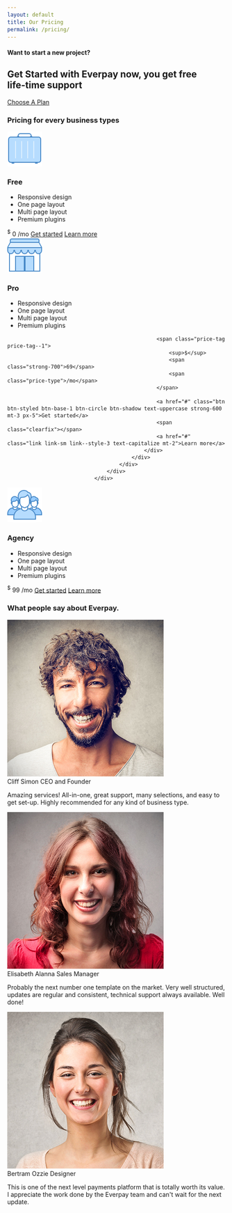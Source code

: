 ```yaml
---
layout: default
title: Our Pricing
permalink: /pricing/
---
```


<section class="slice-lg sct-color-3 holder-item holder-item-dark has-bg-cover bg-size-contain" style="background-image: url("https://res.cloudinary.com/lmj6rf6tz/image/upload/v1458022388/merchant_accounts_kwqdyi.png"); background-position: center center;">
                        <div class="container container-sm d-flex align-items-center">
                            <div class="col">
                                <div class="row py-3 text-center justify-content-center">
                                    <div class="col-12 col-md-10">
                 <h4 class="heading heading-sm c-gray-light text-uppercase mb-0">Want to start a new project?</h4>
                                        <span class="sd-1 sd-sm sd-thick-3px sd-center"></span>
          <h2 class="heading heading-2 line-height-1_8 strong-600 mt-3 animated" data-animation-in="fadeIn" data-animation-delay="400">
                                            Get Started with Everpay now, you get free<br>life-time support
                                        </h2>
 <a href="/#get-pricing" target="_blank" class="btn btn-styled btn-green btn-circle btn-shadow px-4 mt-5">Choose A Plan</a>
                                    </div>
                                </div>
                            </div>
                        </div>
 </section>
 
 <section class="slice-lg sct-color-2 border-top border-bottom">
                        <div class="container">
                            <div class="section-title section-title--style-1 text-center" id="get-pricing">
                                <h3 class="section-title-inner heading-3 text-normal strong-600">
                                    Pricing for every business types
                                </h3>
                            </div>
<div class="row cols-xs-space cols-md-space cols-lg-space">
                                <div class="col-lg-4">
                                    <div class="card z-depth-2-top z-depth-3--hover">
                                        <div class="card-body text-center">
                                            <div class="icon-block--style-1-v5">
                                                <div class="block-icon block-icon-lg pt-4">
                                                    <img src="/assets/images/icons/ultraviolet/svg/business.svg">
                                                </div>
                                                <div class="block-content">
                                                    <h3 class="heading heading-5 strong-600 text-uppercase">Free</h3>
                                                    <ul class="icons text-center mt-4">
                                                        <li class="c-gray-light strong-400">Responsive design</li>
                                                        <li class="c-gray-light strong-400">One page layout</li>
                                                        <li class="c-gray-light strong-400">Multi page layout</li>
                                                        <li class="c-gray-light strong-400">Premium plugins</li>
                                                    </ul>
    <span class="price-tag price-tag--1">
                                                        <sup>$</sup>
                                                        <span class="strong-700">0</span>
                                                        <span class="price-type">/mo</span>
                                                    </span>
<a href="pricing-1.html#" class="btn btn-styled btn-base-1 btn-circle btn-shadow text-uppercase strong-600 mt-3 px-5">Get started</a>
                                                    <span class="clearfix"></span>
                                                    <a href="#" class="link link-sm link--style-3 text-capitalize mt-2">Learn more</a>
                                                </div>
                                            </div>
                                        </div>
                                    </div>
                                </div>
<div class="col-lg-4">
                             <div class="card z-depth-2-top z-depth-3--hover">
                                        <div class="card-body text-center">
                                            <div class="icon-block--style-1-v5">
                                                <div class="block-icon block-icon-lg pt-4">
                                                    <img src="/assets/images/icons/ultraviolet/svg/small-business.svg">
                                                </div>
                                                <div class="block-content">
                                                    <h3 class="heading heading-5 strong-600 text-uppercase">Pro</h3>
                                                    <ul class="icons text-center mt-4">
                                                        <li class="c-gray-light strong-400">Responsive design</li>
                                                        <li class="c-gray-light strong-400">One page layout</li>
                                                        <li class="c-gray-light strong-400">Multi page layout</li>
                                                        <li class="c-gray-light strong-400">Premium plugins</li>
                                                    </ul>

                                                    <span class="price-tag price-tag--1">
                                                        <sup>$</sup>
                                                        <span class="strong-700">69</span>
                                                        <span class="price-type">/mo</span>
                                                    </span>

                                                    <a href="#" class="btn btn-styled btn-base-1 btn-circle btn-shadow text-uppercase strong-600 mt-3 px-5">Get started</a>
                                                    <span class="clearfix"></span>
                                                    <a href="#" class="link link-sm link--style-3 text-capitalize mt-2">Learn more</a>
                                                </div>
                                            </div>
                                        </div>
                                    </div>
                                </div>

 <div class="col-lg-4">
                                    <div class="card z-depth-2-top z-depth-3--hover">
                                        <div class="card-body text-center">
                                            <div class="icon-block--style-1-v5">
                                                <div class="block-icon block-icon-lg pt-4">
                                                    <img src="/assets/images/icons/ultraviolet/svg/conference.svg">
                                                </div>
                                                <div class="block-content">
                                                    <h3 class="heading heading-5 strong-600 text-uppercase">Agency</h3>
                                                    <ul class="icons text-center mt-4">
                                                        <li class="c-gray-light strong-400">Responsive design</li>
                                                        <li class="c-gray-light strong-400">One page layout</li>
                                                        <li class="c-gray-light strong-400">Multi page layout</li>
                                                        <li class="c-gray-light strong-400">Premium plugins</li>
                                                    </ul>
<span class="price-tag price-tag--1">
                                                        <sup>$</sup>
                                                        <span class="strong-700">99</span>
                                                        <span class="price-type">/mo</span>
                                                    </span>
<a href="pricing-1.html#" class="btn btn-styled btn-base-1 btn-circle btn-shadow text-uppercase strong-600 mt-3 px-5">Get started</a>
                                                    <span class="clearfix"></span>
                                                    <a href="#" class="link link-sm link--style-3 text-capitalize mt-2">Learn more</a>
                                                </div>
                                            </div>
                                        </div>
                                    </div>
                                </div>
                            </div>
                        </div>
                    </section>
                    
  <section class="slice-lg sct-color-1 border-top">
                        <div class="container">
                            <div class="section-title section-title--style-1 text-center">
                                <h3 class="section-title-inner heading-3 text-normal strong-600">
                                    What people say about Everpay.
                                </h3>
                            </div>
 <span class="space-xs-xl"></span>
<div class="row cols-xs-space cols-md-space cols-lg-space">
                                <div class="col-lg-4">
                                    <div class="card card-blockquote z-depth-3-top">
                                        <div class="card-body">
                                            <div class="block-author">
                                                <div class="author-image ">
                                                    <img src="/assets/images/prv/people/person-1.jpg">
                                                </div>
                                                <div class="author-info">
                                                    <span class="d-block heading-6 author-name strong-600 c-base-1">Cliff Simon</span>
                                                    <span class="heading-xs author-desc">CEO and Founder</span>
                                                </div>
                                            </div>
<p class="mt-4 line-height-1_8">
                        Amazing services! All-in-one, great support, many selections, and easy to get set-up.
                                                Highly recommended for any kind of business type.
                                            </p>
                                        </div>
                                    </div>
                                </div>
<div class="col-lg-4">
                                    <div class="card card-blockquote z-depth-3-top">
                                        <div class="card-body">
                                            <div class="block-author">
                                                <div class="author-image ">
                                                    <img src="/assets/images/prv/people/person-2.jpg">
                                                </div>
                                                <div class="author-info">
                                                    <span class="d-block heading-6 author-name strong-600 c-base-1">Elisabeth Alanna</span>
                                                    <span class="heading-xs author-desc">Sales Manager</span>
                                                </div>
                                            </div>
<p class="mt-4 line-height-1_8">
Probably the next number one template on the market. Very well structured, updates are regular and consistent, technical support always available. Well done!
                                            </p>
                                        </div>
                                    </div>
                                </div>
<div class="col-lg-4">
                                    <div class="card card-blockquote z-depth-3-top">
                                        <div class="card-body">
                                            <div class="block-author">
                                                <div class="author-image ">
                                                    <img src="/assets/images/prv/people/person-3.jpg">
                                                </div>
                                                <div class="author-info">
                                                    <span class="d-block heading-6 author-name strong-600 c-base-1">Bertram Ozzie</span>
                                                    <span class="heading-xs author-desc">Designer</span>
                                                </div>
                                            </div>
<p class="mt-4 line-height-1_8">
  This is one of the next level payments platform that is totally worth its value. I appreciate the work
                                                done by the Everpay team and can't wait for the next update.
                                            </p>
                                        </div>
                                    </div>
                                </div>
                            </div>
                        </div>
 </section>                 
